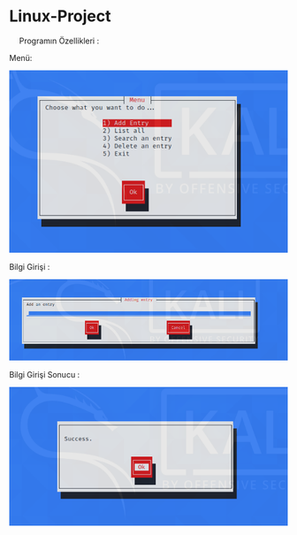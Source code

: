 # Linux-Project

&emsp; Programın Özellikleri :

Menü:

![alt text](https://raw.githubusercontent.com/Edaaltuntas/Linux-Project/main/images/1.PNG)


Bilgi Girişi :

![alt text](https://raw.githubusercontent.com/Edaaltuntas/Linux-Project/main/images/2.PNG)

Bilgi Girişi Sonucu :

![alt text](https://raw.githubusercontent.com/Edaaltuntas/Linux-Project/main/images/3.PNG)
